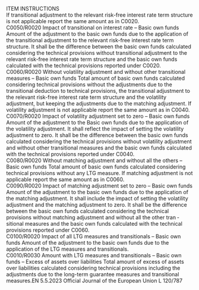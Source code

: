  
ITEM  INSTRUCTIONS  
If transitional adjustment to the relevant risk-free interest rate term structure is 
not applicable report the same amount as in C0020.  
C0050/R0020  Impact of transitional on 
interest rate – Basic own funds  Amount of the adjustment to the basic own funds due to the application of the 
transitional adjustment to the relevant risk-free interest rate term structure. 
It shall be the difference between the basic own funds calculated considering the 
technical provisions without transitional adjustment to the relevant risk-free 
interest rate term structure and the basic own funds calculated with the 
technical provisions reported under C0020.  
C0060/R0020  Without volatility adjustment 
and without other transitional 
measures – Basic own funds  Total amount of basic own funds calculated considering technical provisions 
without the adjustments due to the transitional deduction to technical provisions, 
the transitional adjustment to the relevant risk-free interest rate term structure and 
the volatility adjustment, but keeping the adjustments due to the matching 
adjustment. 
If volatility adjustment is not applicable report the same amount as in C0040.  
C0070/R0020  Impact of volatility adjustment 
set to zero – Basic own funds  Amount of the adjustment to the Basic own funds due to the application of the 
volatility adjustment. It shall reflect the impact of setting the volatility adjustment 
to zero. 
It shall be the difference between the basic own funds calculated considering the 
technical provisions without volatility adjustment and without other transitional 
measures and the basic own funds calculated with the technical provisions 
reported under C0040.  
C0080/R0020  Without matching adjustment 
and without all the others – 
Basic own funds  Total amount of basic own funds calculated considering technical provisions 
without any LTG measure. 
If matching adjustment is not applicable report the same amount as in C0060.  
C0090/R0020  Impact of matching 
adjustment set to zero – Basic 
own funds  Amount of the adjustment to the basic own funds due to the application of the 
matching adjustment. It shall include the impact of setting the volatility 
adjustment and the matching adjustment to zero. 
It shall be the difference between the basic own funds calculated considering the 
technical provisions without matching adjustment and without all the other tran ­
sitional measures and the basic own funds calculated with the technical provisions 
reported under C0060.  
C0100/R0020  Impact of all LTG measures 
and transitionals – Basic own 
funds  Amount of the adjustment to the basic own funds due to the application of the 
LTG measures and transitionals.  
C0010/R0030  Amount with LTG measures 
and transitionals – Basic own 
funds – Excess of assets over 
liabilities  Total amount of excess of assets over liabilities calculated considering technical 
provisions including the adjustments due to the long-term guarantee measures 
and transitional measures.EN  5.5.2023 Official Journal of the European Union L 120/787
